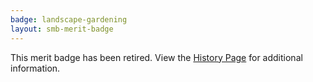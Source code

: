 ```yaml
---
badge: landscape-gardening
layout: smb-merit-badge
---
```


This merit badge has been retired. View the [History Page](history/) for additional information.
